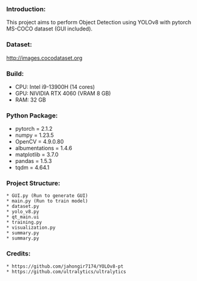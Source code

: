 ### Introduction:
This project aims to perform Object Detection using YOLOv8 with pytorch MS-COCO dataset (GUI included).

### Dataset: 
http://images.cocodataset.org


### Build: 
* CPU: Intel i9-13900H (14 cores)
* GPU: NIVIDIA RTX 4060 (VRAM 8 GB)
* RAM: 32 GB

		
### Python Package:
* pytorch = 2.1.2
* numpy = 1.23.5
* OpenCV = 4.9.0.80
* albumentations = 1.4.6
* matplotlib = 3.7.0
* pandas = 1.5.3
* tqdm = 4.64.1


### Project Structure:
	* GUI.py (Run to generate GUI)
	* main.py (Run to train model)
	* dataset.py
	* yolo_v8.py
	* qt_main.ui
	* training.py
	* visualization.py
	* summary.py
	* summary.py


### Credits:
	* https://github.com/jahongir7174/YOLOv8-pt
	* https://github.com/ultralytics/ultralytics


	
